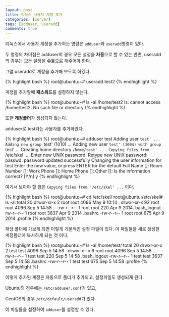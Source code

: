 ```yaml
---
layout: post
title: 리눅스 사용자 계정 추가
categories: [Server]
tags: [adduser, useradd]
comments: true
---
```


리눅스에서 사용자 계정을 추가하는 명령은 `adduser`와 `useradd`명령이 있다.

두 명령의 차이점은 adduser의 경우 모든 설정을 **자동**으로 할 수 있는 반면, useradd의 경우는 모든 설정을 **수동**으로 해주어야 한다.

그럼 useradd로 계정을 추가해 보도록 하겠다.

{% highlight bash %}
root@ubuntu:~# useradd test2
{% endhighlight %}
 
계정을 추가할때 **패스워드**를 설정하지 않는다.

{% highlight bash %}
root@ubuntu:~# ls -al /home/test2
ls: cannot access /home/test2: No such file or directory
{% endhighlight %}
 
또한 **계정폴더**가 생성되지 않는다.

adduser로 test라는 사용자를 추가하였다.

{% highlight bash %}
root@ubuntu:~# adduser test
Adding user `test' ...
Adding new group `test' (1010) ...
Adding new user `test' (1004) with group `test' ...
Creating home directory `/home/test' ...
Copying files from `/etc/skel' ...
Enter new UNIX password: 
Retype new UNIX password: 
passwd: password updated successfully
Changing the user information for test
Enter the new value, or press ENTER for the default
    Full Name []: 
    Room Number []: 
    Work Phone []: 
    Home Phone []: 
    Other []: 
Is the information correct? [Y/n] y
{% endhighlight %}

여기서 보아야 할 점은 `Copying files from '/etc/skel' ...` 이다.

{% highlight bash %}
root@ubuntu:~# cd /etc/skel/
root@ubuntu:/etc/skel# ls -al
total 20
drwxr-xr-x  2 root root 4096 May  9 10:14 .
drwxr-xr-x 92 root root 4096 Sep  5 14:58 ..
-rw-r--r--  1 root root  220 Apr  9  2014 .bash_logout
-rw-r--r--  1 root root 3637 Apr  9  2014 .bashrc
-rw-r--r--  1 root root  675 Apr  9  2014 .profile
{% endhighlight %}
 
해당 폴더에 가보게 되면 이렇게 기본적인 설정 파일이 있다. 이 파일들을 새로 생성한 계정폴더에 복사하게 되는 것 이다.

{% highlight bash %}
root@ubuntu:~# ls -al /home/test/
total 20
drwxr-xr-x 2 test test 4096 Sep  5 14:58 .
drwxr-x--x 6 root root 4096 Sep  5 14:58 ..
-rw-r--r-- 1 test test  220 Sep  5 14:58 .bash_logout
-rw-r--r-- 1 test test 3637 Sep  5 14:58 .bashrc
-rw-r--r-- 1 test test  675 Sep  5 14:58 .profile
{% endhighlight %}
 
이렇게 추가된 계정은 자동으로 폴더가 추가되고, 설정파일도 생성되게 된다.

Ubuntu의 경우에는 `/etc/adduser.conf`가 있고,

CentOS의 경우 `/etc/default/useradd`가 있다.

이 파일들을 설정하여 `adduser`를 설정할 수 있다.